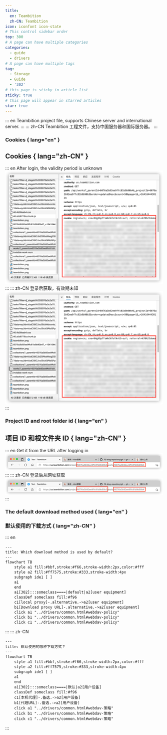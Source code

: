```yaml
---
title:
  en: Teambition
  zh-CN: Teambition
icon: iconfont icon-state
# This control sidebar order
top: 300
# A page can have multiple categories
categories:
  - guide
  - drivers
# A page can have multiple tags
tag:
  - Storage
  - Guide
  - '302'
# this page is sticky in article list
sticky: true
# this page will appear in starred articles
star: true
---
```


::: en
Teambition project file, supports Chinese server and international server.
:::
::: zh-CN
Teambition 工程文件，支持中国服务器和国际服务器。
:::

### **Cookies** { lang="en" }

## **Cookies** { lang="zh-CN" }

::: en
After login, the validity period is unknown
![cookie](/img/drivers/teambition-cookie.png)
:::
::: zh-CN
登录后获取，有效期未知
![cookie](/img/drivers/teambition-cookie.png)
:::

### **Project ID and root folder id** { lang="en" }

## **项目 ID 和根文件夹 ID** { lang="zh-CN" }

::: en
Get it from the URL after logging in
![id](/img/drivers/teambition-id.png)
:::
::: zh-CN
登录后从网址获取
![id](/img/drivers/teambition-id.png)
:::

### **The default download method used** { lang="en" }

### **默认使用的下载方式** { lang="zh-CN" }

::: en

```mermaid
---
title: Which download method is used by default?
---
flowchart TB
    style a1 fill:#bbf,stroke:#f66,stroke-width:2px,color:#fff
    style a2 fill:#ff7575,stroke:#333,stroke-width:4px
    subgraph ide1 [ ]
    a1
    end
    a1[302]:::someclass====|default|a2[user equipment]
    classDef someclass fill:#f96
    c1[local proxy]-.alternative.->a2[user equipment]
    b1[Download proxy URL]-.alternative.->a2[user equipment]
    click a1 "../drivers/common.html#webdav-policy"
    click b1 "../drivers/common.html#webdav-policy"
    click c1 "../drivers/common.html#webdav-policy"
```

:::
::: zh-CN

```mermaid
---
title: 默认使用的哪种下载方式？
---
flowchart TB
    style a1 fill:#bbf,stroke:#f66,stroke-width:2px,color:#fff
    style a2 fill:#ff7575,stroke:#333,stroke-width:4px
    subgraph ide1 [ ]
    a1
    end
    a1[302]:::someclass====|默认|a2[用户设备]
    classDef someclass fill:#f96
    c1[本机代理]-.备选.->a2[用户设备]
    b1[代理URL]-.备选.->a2[用户设备]
    click a1 "../drivers/common.html#webdav-策略"
    click b1 "../drivers/common.html#webdav-策略"
    click c1 "../drivers/common.html#webdav-策略"
```

:::

